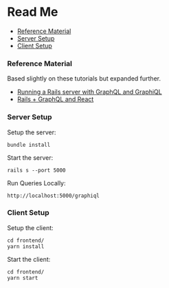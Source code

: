 # Read Me

<!-- TOC -->
* [Reference Material](#reference-material)
* [Server Setup](#server-setup)
* [Client Setup](#client-setup)
<!-- TOC -->

### Reference Material

Based slightly on these tutorials but expanded further.
- [Running a Rails server with GraphQL and GraphiQL](https://www.agiliq.com/blog/2020/04/running-rails-server-with-graphql-and-graphiql/)
- [Rails + GraphQL and React](https://www.agiliq.com/blog/2020/05/rails-graphql-and-react/)

### Server Setup

Setup the server:
```shell
bundle install
```

Start the server:
```shell
rails s --port 5000
```

Run Queries Locally:
```
http://localhost:5000/graphiql
```


### Client Setup

Setup the client:
```shell
cd frontend/
yarn install
```

Start the client:
```shell
cd frontend/
yarn start
```